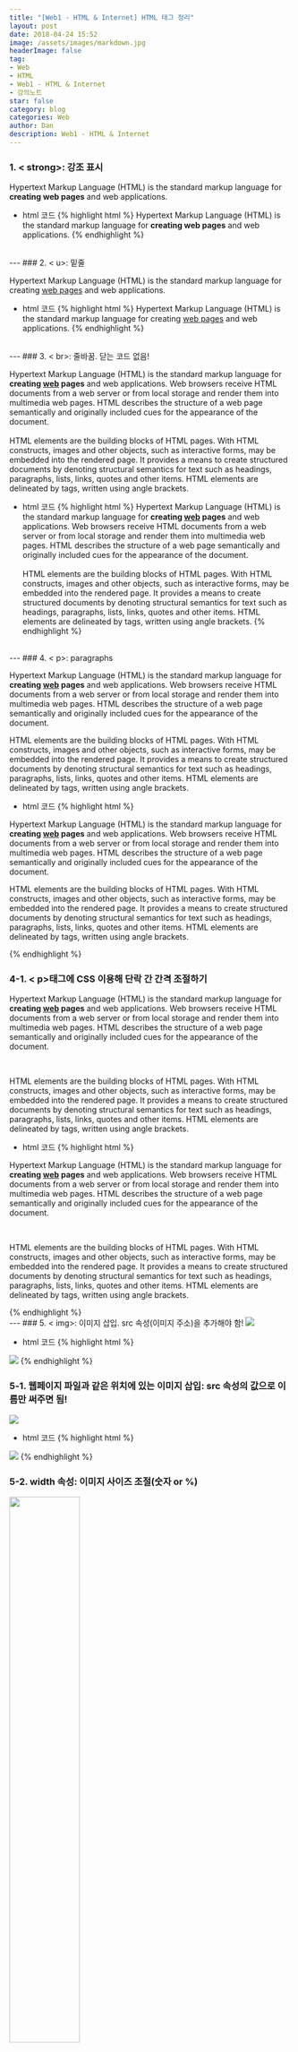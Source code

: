 ```yaml
---
title: "[Web1 - HTML & Internet] HTML 태그 정리"
layout: post
date: 2018-04-24 15:52
image: /assets/images/markdown.jpg
headerImage: false
tag:
- Web
- HTML
- Web1 - HTML & Internet
- 강의노트
star: false
category: blog
categories: Web
author: Dan
description: Web1 - HTML & Internet
---
```


### 1. < strong>: 강조 표시

Hypertext Markup Language (HTML) is the standard markup language for <strong>creating web pages</strong> and web applications.

* html 코드
{% highlight html %}
Hypertext Markup Language (HTML) is the standard markup language for <strong>creating web pages</strong> and web applications.
{% endhighlight %}
<br>
---
### 2. < u>: 밑줄

Hypertext Markup Language (HTML) is the standard markup language for creating <u>web pages</u> and web applications.

* html 코드
{% highlight html %}
Hypertext Markup Language (HTML) is the standard markup language for creating <u>web pages</u> and web applications.
{% endhighlight %}
<br>
---
### 3. < br>: 줄바꿈. 닫는 코드 없음!

Hypertext Markup Language (HTML) is the standard markup language for <strong>creating <u>web</u> pages</strong> and web applications. Web browsers receive HTML documents from a web server or from local storage and render them into multimedia web pages. HTML describes the structure of a web page semantically and originally included cues for the appearance of the document.<br><br>HTML elements are the building blocks of HTML pages. With HTML constructs, images and other objects, such as interactive forms, may be embedded into the rendered page. It provides a means to create structured documents by denoting structural semantics for text such as headings, paragraphs, lists, links, quotes and other items. HTML elements are delineated by tags, written using angle brackets.

* html 코드
{% highlight html %}
Hypertext Markup Language (HTML) is the standard markup language for <strong>creating <u>web</u> pages</strong> and web applications. Web browsers receive HTML documents from a web server or from local storage and render them into multimedia web pages. HTML describes the structure of a web page semantically and originally included cues for the appearance of the document.<br><br>HTML elements are the building blocks of HTML pages. With HTML constructs, images and other objects, such as interactive forms, may be embedded into the rendered page. It provides a means to create structured documents by denoting structural semantics for text such as headings, paragraphs, lists, links, quotes and other items. HTML elements are delineated by tags, written using angle brackets.
{% endhighlight %}
<br>
---
### 4. < p>: paragraphs

<p>Hypertext Markup Language (HTML) is the standard markup language for <strong>creating <u>web</u> pages</strong> and web applications. Web browsers receive HTML documents from a web server or from local storage and render them into multimedia web pages. HTML describes the structure of a web page semantically and originally included cues for the appearance of the document.</p><p>HTML elements are the building blocks of HTML pages. With HTML constructs, images and other objects, such as interactive forms, may be embedded into the rendered page. It provides a means to create structured documents by denoting structural semantics for text such as headings, paragraphs, lists, links, quotes and other items. HTML elements are delineated by tags, written using angle brackets. </p>

* html 코드
{% highlight html %}
<p>Hypertext Markup Language (HTML) is the standard markup language for <strong>creating <u>web</u> pages</strong> and web applications. Web browsers receive HTML documents from a web server or from local storage and render them into multimedia web pages. HTML describes the structure of a web page semantically and originally included cues for the appearance of the document.</p><p>HTML elements are the building blocks of HTML pages. With HTML constructs, images and other objects, such as interactive forms, may be embedded into the rendered page. It provides a means to create structured documents by denoting structural semantics for text such as headings, paragraphs, lists, links, quotes and other items. HTML elements are delineated by tags, written using angle brackets. </p>
{% endhighlight %}

<div class="breaker"></div>

### 4-1. < p>태그에 CSS 이용해 단락 간 간격 조절하기

<p>Hypertext Markup Language (HTML) is the standard markup language for <strong>creating <u>web</u> pages</strong> and web applications. Web browsers receive HTML documents from a web server or from local storage and render them into multimedia web pages. HTML describes the structure of a web page semantically and originally included cues for the appearance of the document.</p><p style="margin-top:45px;">HTML elements are the building blocks of HTML pages. With HTML constructs, images and other objects, such as interactive forms, may be embedded into the rendered page. It provides a means to create structured documents by denoting structural semantics for text such as headings, paragraphs, lists, links, quotes and other items. HTML elements are delineated by tags, written using angle brackets. </p>

* html 코드
{% highlight html %}
<p>Hypertext Markup Language (HTML) is the standard markup language for <strong>creating <u>web</u> pages</strong> and web applications. Web browsers receive HTML documents from a web server or from local storage and render them into multimedia web pages. HTML describes the structure of a web page semantically and originally included cues for the appearance of the document.</p><p style="margin-top:45px;">HTML elements are the building blocks of HTML pages. With HTML constructs, images and other objects, such as interactive forms, may be embedded into the rendered page. It provides a means to create structured documents by denoting structural semantics for text such as headings, paragraphs, lists, links, quotes and other items. HTML elements are delineated by tags, written using angle brackets. </p>
{% endhighlight %}
<br>
---
### 5. < img>: 이미지 삽입. src 속성(이미지 주소)을 추가해야 함!

<img src="https://s3-ap-northeast-2.amazonaws.com/opentutorials-user-file/module/3135/7648.png">

* html 코드
{% highlight html %}
<img src="https://s3-ap-northeast-2.amazonaws.com/opentutorials-user-file/module/3135/7648.png">
{% endhighlight %}

<div class="breaker"></div>

### 5-1. 웹페이지 파일과 같은 위치에 있는 이미지 삽입: src 속성의 값으로 이름만 써주면 됨!

<img src="/assets/images/profile.jpg">

* html 코드
{% highlight html %}
<img src="/assets/images/profile.jpg">
{% endhighlight %}

<div class="breaker"></div>

### 5-2. width 속성: 이미지 사이즈 조절(숫자 or %)

<img src="https://s3-ap-northeast-2.amazonaws.com/opentutorials-user-file/module/3135/7648.png" width="50%">

* html 코드
{% highlight html %}
<img src="https://s3-ap-northeast-2.amazonaws.com/opentutorials-user-file/module/3135/7648.png" width="50%">
{% endhighlight %}
<br>
---
### 6. < li>: 리스트

<li>1. HTML</li>
<li>2. CSS</li>
<li>3. JavaScript</li>

* html 코드
{% highlight html %}
<li>1. HTML</li>
<li>2. CSS</li>
<li>3. JavaScript</li>
{% endhighlight %}

<div class="breaker"></div>

### 6-1. < ul>: undordered list

<ul>
<li>1. HTML</li>
<li>2. CSS</li>
<li>3. JavaScript</li>
</ul>

* html 코드
{% highlight html %}
<ul>
<li>1. HTML</li>
<li>2. CSS</li>
<li>3. JavaScript</li>
</ul>
{% endhighlight %}

<div class="breaker"></div>

### 6-2. < ol>: ordered list

<ol>
  <li>HTML</li>
  <li>CSS</li>
  <li>JavaScript</li>
</ol>

* html 코드
{% highlight html %}
<ol>
  <li>HTML</li>
  <li>CSS</li>
  <li>JavaScript</li>
</ol>
{% endhighlight %}

<br>

---
### 7. < title>: 웹페이지 제목 설정
### 8. < body>: 본문
### 9. < head>: 본문 설명

* html 코드
{% highlight html %}
<!doctype html> // 웹페이지가 HTML로 만들어짐
<html>
<head>
  <title>WEB1 - html</title>
  <meta charset="utf-8"> // utf-8방식으로 작성됨
</head>
<body>
...
{% endhighlight %}

<br>
---
### 10. < a>: 링크

<a href="https://www.w3.org/TR/html5/" target="blank" title="html5 specification">Hypertext Markup Language (HTML)</a> is the standard markup language for <strong>creating <u>web</u> pages</strong> and web applications.

* html 코드
{% highlight html %}
<a href="https://www.w3.org/TR/html5/" target="blank" title="html5 specification">Hypertext Markup Language (HTML)</a> is the standard markup language for <strong>creating <u>web</u> pages</strong> and web applications.
{% endhighlight %}

* href: HyperText Reference의 약자

---
